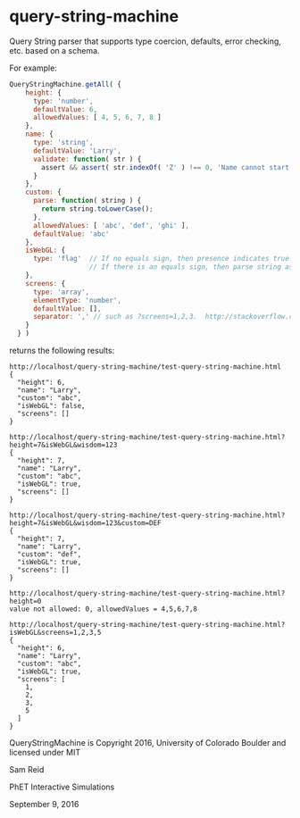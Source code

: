 # query-string-machine
Query String parser that supports type coercion, defaults, error checking, etc. based on a schema.

For example:
```js
QueryStringMachine.getAll( {
    height: {
      type: 'number',
      defaultValue: 6,
      allowedValues: [ 4, 5, 6, 7, 8 ]
    },
    name: {
      type: 'string',
      defaultValue: 'Larry',
      validate: function( str ) {
        assert && assert( str.indexOf( 'Z' ) !== 0, 'Name cannot start with Z: ' + str );
      }
    },
    custom: {
      parse: function( string ) {
        return string.toLowerCase();
      },
      allowedValues: [ 'abc', 'def', 'ghi' ],
      defaultValue: 'abc'
    },
    isWebGL: {
      type: 'flag'  // If no equals sign, then presence indicates true
                    // If there is an equals sign, then parse string as boolean
    },
    screens: {
      type: 'array',
      elementType: 'number',
      defaultValue: [],
      separator: ',' // such as ?screens=1,2,3.  http://stackoverflow.com/questions/2366260/whats-valid-and-whats-not-in-a-uri-query says go for commas
    }
  } )
```
returns the following results:

```
http://localhost/query-string-machine/test-query-string-machine.html
{
  "height": 6,
  "name": "Larry",
  "custom": "abc",
  "isWebGL": false,
  "screens": []
}

http://localhost/query-string-machine/test-query-string-machine.html?height=7&isWebGL&wisdom=123
{
  "height": 7,
  "name": "Larry",
  "custom": "abc",
  "isWebGL": true,
  "screens": []
}

http://localhost/query-string-machine/test-query-string-machine.html?height=7&isWebGL&wisdom=123&custom=DEF
{
  "height": 7,
  "name": "Larry",
  "custom": "def",
  "isWebGL": true,
  "screens": []
}

http://localhost/query-string-machine/test-query-string-machine.html?height=0
value not allowed: 0, allowedValues = 4,5,6,7,8

http://localhost/query-string-machine/test-query-string-machine.html?isWebGL&screens=1,2,3,5
{
  "height": 6,
  "name": "Larry",
  "custom": "abc",
  "isWebGL": true,
  "screens": [
    1,
    2,
    3,
    5
  ]
}
```

QueryStringMachine is Copyright 2016, University of Colorado Boulder and licensed under MIT

Sam Reid

PhET Interactive Simulations

September 9, 2016